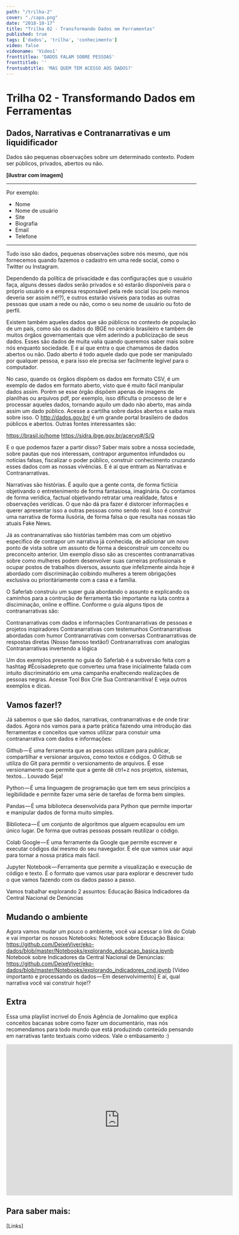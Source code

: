 ```yaml
---
path: "/trilha-2"
cover: "./capa.png"
date: "2018-10-17"
title: "Trilha 02 - Transformando Dados em Ferramentas"
published: true
tags: ['dados', 'trilha', 'conhecimento']
video: false
videoname: 'Video1'
fronttitlea: 'DADOS FALAM SOBRE PESSOAS'
fronttitleb: ''
frontsubtitle: 'MAS QUEM TEM ACESSO AOS DADOS?'
---
```

# Trilha 02 - Transformando Dados em Ferramentas

## Dados, Narrativas e Contranarrativas e um liquidificador

Dados são pequenas observações sobre um determinado contexto. 
Podem ser públicos, privados, abertos ou não.


**[ilustrar com imagem]**
____________________________________________________________________________________________
Por exemplo:
- Nome
- Nome de usuário
- Site
- Biografia
- Email
- Telefone
____________________________________________________________________________________________

Tudo isso são dados, pequenas observações sobre nós mesmo, que nós fornecemos quando fazemos o cadastro em uma rede social, como o Twitter ou Instagram.

Dependendo da política de privacidade e das configurações que o usuário faça, alguns desses dados serão privados e só estarão disponíveis para o próprio usuário e a empresa responsável pela rede social (ou pelo menos deveria ser assim né!?), e outros estarão visíveis para todas as outras pessoas que usam a rede ou não, como o seu nome de usuário ou foto de perfil.

Existem também aqueles dados que são públicos no contexto de população de um país, como são os dados do IBGE no cenário brasileiro e também de muitos órgãos governamentais que vêm aderindo a publicização de seus dados. Esses são dados de muita valia quando queremos saber mais sobre nós enquanto sociedade. E é aí que entra o que chamamos de dados abertos ou não.
Dado aberto é todo aquele dado que pode ser manipulado por qualquer pessoa, e para isso ele precisa ser facilmente legível para o computador.

No caso, quando os órgãos dispõem os dados em formato CSV, é um exemplo de dados em formato aberto, visto que é muito fácil manipular dados assim. Porém se esse órgão dispõem apenas de imagens de planilhas ou arquivos pdf, por exemplo, isso dificulta o processo de ler e processar aqueles dados, tornando aquilo um dado não aberto, mas ainda assim um dado público. Acesse a cartilha sobre dados abertos e saiba mais sobre isso.
O http://dados.gov.br/ é um grande portal brasileiro de dados públicos e abertos. Outras fontes interessantes são:

https://brasil.io/home
https://sidra.ibge.gov.br/acervo#/S/Q

E o que podemos fazer a partir disso? Saber mais sobre a nossa sociedade, sobre pautas que nos interessam, contrapor argumentos infundados ou notícias falsas, fiscalizar o poder público, construir conhecimento cruzando esses dados com as nossas vivências. E é aí que entram as Narrativas e Contranarrativas.

Narrativas são histórias. É aquilo que a gente conta, de forma fictícia objetivando o entretenimento de forma fantasiosa, imaginária. Ou contamos de forma verídica, factual objetivando retratar uma realidade, fatos e observações verídicas. O que não dá pra fazer é distorcer informações e querer apresentar isso a outras pessoas como sendo real. Isso é construir uma narrativa de forma ilusória, de forma falsa o que resulta nas nossas tão atuais Fake News.

Já as contranarrativas são histórias também mas com um objetivo específico de contrapor um narrativa já conhecida, de adicionar um novo ponto de vista sobre um assunto de forma a desconstruir um conceito ou preconceito anterior. Um exemplo disso são as crescentes contranarrativas sobre como mulheres podem desenvolver suas carreiras profissionais e ocupar postos de trabalhos diversos, assunto que infelizmente ainda hoje é abordado com discriminação coibindo mulheres a terem obrigações exclusiva ou prioritáriamente com a casa e a família.

O Saferlab construiu um super guia abordando o assunto e explicando os caminhos para a contrução de ferramenta tão importante na luta contra a disciminação, online e offline. Conforme o guia alguns tipos de contranarrativas são:

Contranarrativas com dados e informações
Contranarrativas de pessoas e projetos inspiradores
Contranarrativas com testemunhos
Contranarrativas abordadas com humor
Contranarrativas com conversas
Contranarrativas de respostas diretas (Nosso famoso textão!)
Contranarrativas com analogias
Contranarrativas invertendo a lógica

Um dos exemplos presente no guia do Saferlab é a subversão feita com a hashtag #Écoisadepreto que converteu uma frase inicialmente falada com intuito discriminatório em uma campanha enaltecendo realizações de pessoas negras. Acesse Tool Box Crie Sua Contranarritiva! E veja outros exemplos e dicas.

## Vamos fazer!?

Já sabemos o que são dados, narrativas, contranarrativas e de onde tirar dados. Agora nós vamos para a parte prática fazendo uma introdução das ferramentas e conceitos que vamos utilizar para constuir uma contranarrativa com dados e informações:

Github — É uma ferramenta que as pessoas utilizam para publicar, compartilhar e versionar arquivos, como textos e códigos. O Github se utiliza do Git para permitir o versionamento de arquivos. É esse versionamento que permite que a gente dê ctrl+z nos projetos, sistemas, textos… Louvado Seja!

Python — É uma linguagem de programação que tem em seus princípios a legibilidade e permite fazer uma série de tarefas de forma bem simples.

Pandas — É uma biblioteca desenvolvida para Python que permite importar e manipular dados de forma muito simples.

Biblioteca — É um conjunto de algoritmos que alguem ecapsulou em um único lugar. De forma que outras pessoas possam reutilizar o código.

Colab Google — É uma ferramente da Google que permite escrever e executar códigos daí mesmo do seu navegador. É ele que vamos usar aqui para tornar a nossa prática mais fácil.

Jupyter Notebook — Ferramenta que permite a visualização e execução de código e texto. É o formato que vamos usar para explorar e descrever tudo o que vamos fazendo com os dados passo a passo.

Vamos trabalhar explorando 2 assuntos:
Educação Básica
Indicadores da Central Nacional de Denúncias

## Mudando o ambiente

Agora vamos mudar um pouco o ambiente, você vai acessar o link do Colab e vai importar os nossos Notebooks:
Notebook sobre Educação Básica: https://github.com/DeixeViver/eko-dados/blob/master/Notebooks/explorando_educacao_basica.ipynb
Notebook sobre Indicadores da Central Nacional de Denúncias: https://github.com/DeixeViver/eko-dados/blob/master/Notebooks/explorando_indicadores_cnd.ipynb
[Vídeo importanto e processando os dados — Em desenvolvimento]
E aí, qual narrativa você vai construir hoje!?

## Extra

Essa uma playlist incrivel do Énois Agência de Jornalimo que explica conceitos bacanas sobre como fazer um documentário, mas nós recomendamos para todo mundo que está produzindo conteúdo pensando em narrativas tanto textuais como vídeos. Vale o embasamento :)

<center>
<iframe width="600" height="400" src="https://www.youtube.com/embed/UfvBU7iWmdY?list=PLhkWZx0gxkbjwvnJAn0CpoIWW9GwKtCIL" frameborder="0" allow="accelerometer; autoplay; encrypted-media; gyroscope; picture-in-picture" allowfullscreen></iframe>
</center>

## Para saber mais:
[Links]